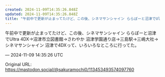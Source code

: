 ```yaml
---
created: 2024-11-09T14:35:26.848Z
updated: 2024-11-09T14:35:26.848Z
title: "午前中で更新が止まってたけど、この後、シネマサンシャイン ららぽーと沼津でUlt[...]"
---
```


<p>午前中で更新が止まってたけど、この後、シネマサンシャイン ららぽーと沼津でUltra 4DX→沼津市立図書館→さわやか 沼津学園通り店→三島駅→三嶋大社→シネマサンシャイン 沼津で4DXって、いろいろなところに行ってた。</p>

&mdash; 2024-11-09 14:35:26 UTC

Original URL: https://mastodon.social/@sakuramochi0/113453493574097760
